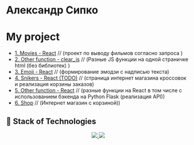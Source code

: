 # Александр Сипко

# My project

+ [1. Movies - React](https://alexandersipko.github.io/movie/) // (проект по выводу фильмов согласно запроса ) </br>
+ [2. Other function - clear_js](https://alexandersipko.github.io/avsipko.github.io/) // (Разные JS функции на одной страничке html (без библиотек) ) </br>
+ [3. Emoji - React](https://meme-emoji.netlify.app) // (формирование эмодзи с надписью текста)</br>
+ [4. Snikers - React (TODO)](https://superlative-kelpie-b634cd.netlify.app) // (страница интернет магазина кроссовок и реализация корзины заказов) </br>
+ [5. Other function - React](https://alexandersipko.github.io/react-function/) // (разные функции на React в том числе с использованием бэкенда на Python Flask (реализация API))
+ [6. Shop]((https://alexandersipko.github.io/shop-app/)) // (Интернет магазин с корзиной))


## 🚀 Stack of Technologies
<p align="center">
  <a href="https://skillicons.dev/">
    <img src="https://skillicons.dev/icons?i=bash,lua,neovim,git,gitlab,github,githubactions,py,django,redis,postgres,nginx,docker,kubernetes,html,css,javascript,typescript,react,aws,gcp&perline=7&theme=dark" />
  </a>
  <a href="https://github.com/AlexanderSipko/?tab=repositories">
    <img src="https://github-readme-stats.vercel.app/api/top-langs/?username=AlexanderSipko&layout=compact&hide_border=true&hide_title=true&count_private=true&include_all_commits=true&show_icons=true&bg_color=00000000&text_color=c3c6ce&icon_color=4e64f7" />
  </a>
</p>

